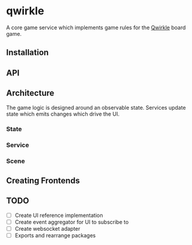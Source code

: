# qwirkle
A core game service which implements game rules for the [Qwirkle](https://en.wikipedia.org/wiki/Qwirkle) board game.

## Installation

## API

## Architecture
The game logic is designed around an observable state. Services update state which emits changes which drive the UI.

### State
### Service
### Scene

## Creating Frontends

## TODO
- [ ] Create UI reference implementation
- [ ] Create event aggregator for UI to subscribe to
- [ ] Create websocket adapter
- [ ] Exports and rearrange packages
